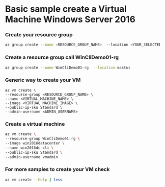 # Basic sample create a Virtual Machine Windows Server 2016

### Create your resource group
```bash
az group create --name <RESOURCE_GROUP_NAME>  --location <YOUR_SELECTED_LOCATION>
```

### Create a resource group call WinCliDemo01-rg

```bash
az group create --name WinCliDemo01-rg  --location eastus
```

### Generic way to create your VM 
```
az vm create \
--resource-group <RESOURCE_GROUP_NAME> \
--name <VIRTUAL_MACHINE_NAME> \
--image <VIRTUAL_MACHINE_IMAGE> \
--public-ip-sku Standard \
--admin-username <ADMIN_USERNAME>
```

### Create a virtual machine
```bash
az vm create \
--resource-group WinCliDemo01-rg \
--image win2016datacenter \
--name win2016dc-cli \
--public-ip-sku Standard \
--admin-username vmadmin
```

### For more samples to create your VM check
```bash
az vm create --help | less
```

